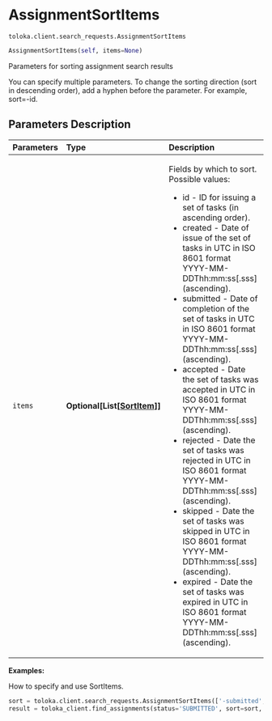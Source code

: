 # AssignmentSortItems
`toloka.client.search_requests.AssignmentSortItems`

```python
AssignmentSortItems(self, items=None)
```

Parameters for sorting assignment search results


You can specify multiple parameters.
To change the sorting direction (sort in descending order), add a hyphen before the parameter. For example, sort=-id.

## Parameters Description

| Parameters | Type | Description |
| :----------| :----| :-----------|
`items`|**Optional\[List\[[SortItem](toloka.client.search_requests.AssignmentSortItems.SortItem.md)\]\]**|<p>Fields by which to sort. Possible values:<ul><li>id - ID for issuing a set of tasks (in ascending order).</li><li>created - Date of issue of the set of tasks in UTC in ISO 8601 format YYYY-MM-DDThh:mm:ss[.sss] (ascending).</li><li>submitted - Date of completion of the set of tasks in UTC in ISO 8601 format YYYY-MM-DDThh:mm:ss[.sss] (ascending).</li><li>accepted - Date the set of tasks was accepted in UTC in ISO 8601 format YYYY-MM-DDThh:mm:ss[.sss] (ascending).</li><li>rejected - Date the set of tasks was rejected in UTC in ISO 8601 format YYYY-MM-DDThh:mm:ss[.sss] (ascending).</li><li>skipped - Date the set of tasks was skipped in UTC in ISO 8601 format YYYY-MM-DDThh:mm:ss[.sss] (ascending).</li><li>expired - Date the set of tasks was expired in UTC in ISO 8601 format YYYY-MM-DDThh:mm:ss[.sss] (ascending).</li></ul></p>

**Examples:**

How to specify and use SortItems.

```python
sort = toloka.client.search_requests.AssignmentSortItems(['-submitted', 'id'])
result = toloka_client.find_assignments(status='SUBMITTED', sort=sort, limit=10)
```

